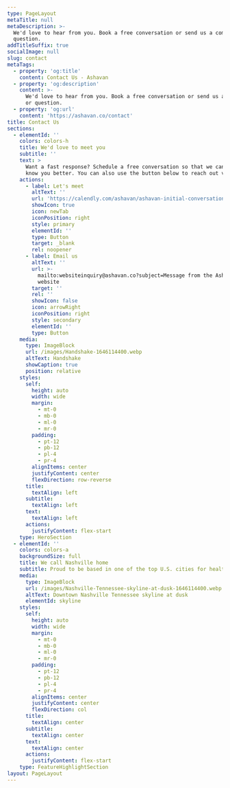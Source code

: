 ```yaml
---
type: PageLayout
metaTitle: null
metaDescription: >-
  We'd love to hear from you. Book a free conversation or send us a comment or
  question.
addTitleSuffix: true
socialImage: null
slug: contact
metaTags:
  - property: 'og:title'
    content: Contact Us - Ashavan
  - property: 'og:description'
    content: >-
      We'd love to hear from you. Book a free conversation or send us a comment
      or question.
  - property: 'og:url'
    content: 'https://ashavan.co/contact'
title: Contact Us
sections:
  - elementId: ''
    colors: colors-h
    title: We'd love to meet you
    subtitle: ''
    text: >
      Want a fast response? Schedule a free conversation so that we can get to
      know you better. You can also use the button below to reach out via email.
    actions:
      - label: Let's meet
        altText: ''
        url: 'https://calendly.com/ashavan/ashavan-initial-conversation'
        showIcon: true
        icon: newTab
        iconPosition: right
        style: primary
        elementId: ''
        type: Button
        target: _blank
        rel: noopener
      - label: Email us
        altText: ''
        url: >-
          mailto:websiteinquiry@ashavan.co?subject=Message from the Ashavan
          website
        target: ''
        rel: ''
        showIcon: false
        icon: arrowRight
        iconPosition: right
        style: secondary
        elementId: ''
        type: Button
    media:
      type: ImageBlock
      url: /images/Handshake-1646114400.webp
      altText: Handshake
      showCaption: true
      position: relative
    styles:
      self:
        height: auto
        width: wide
        margin:
          - mt-0
          - mb-0
          - ml-0
          - mr-0
        padding:
          - pt-12
          - pb-12
          - pl-4
          - pr-4
        alignItems: center
        justifyContent: center
        flexDirection: row-reverse
      title:
        textAlign: left
      subtitle:
        textAlign: left
      text:
        textAlign: left
      actions:
        justifyContent: flex-start
    type: HeroSection
  - elementId: ''
    colors: colors-a
    backgroundSize: full
    title: We call Nashville home
    subtitle: Proud to be based in one of the top U.S. cities for healthcare innovation
    media:
      type: ImageBlock
      url: /images/Nashville-Tennessee-skyline-at-dusk-1646114400.webp
      altText: Downtown Nashville Tennessee skyline at dusk
      elementId: skyline
    styles:
      self:
        height: auto
        width: wide
        margin:
          - mt-0
          - mb-0
          - ml-0
          - mr-0
        padding:
          - pt-12
          - pb-12
          - pl-4
          - pr-4
        alignItems: center
        justifyContent: center
        flexDirection: col
      title:
        textAlign: center
      subtitle:
        textAlign: center
      text:
        textAlign: center
      actions:
        justifyContent: flex-start
    type: FeatureHighlightSection
layout: PageLayout
---
```

